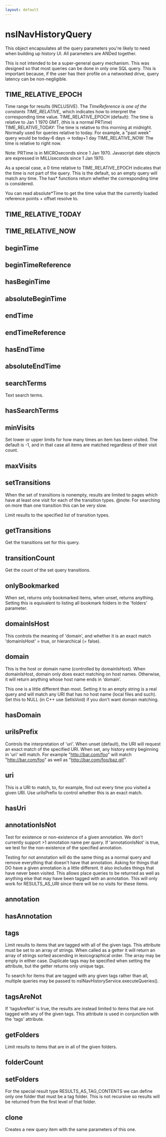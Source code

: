 ```yaml
---
layout: default
---
```


# nsINavHistoryQuery #

This object encapsulates all the query parameters you're likely to need
when building up history UI. All parameters are ANDed together.

This is not intended to be a super-general query mechanism. This was designed
so that most queries can be done in only one SQL query. This is important
because, if the user has their profile on a networked drive, query latency
can be non-negligible.


## TIME_RELATIVE_EPOCH ##

Time range for results (INCLUSIVE). The *TimeReference is one of the
constants TIME_RELATIVE_* which indicates how to interpret the
corresponding time value.
  TIME_RELATIVE_EPOCH (default):
    The time is relative to Jan 1 1970 GMT, (this is a normal PRTime)
  TIME_RELATIVE_TODAY:
    The time is relative to this morning at midnight. Normally used for
    queries relative to today. For example, a "past week" query would be
    today-6 days -> today+1 day
  TIME_RELATIVE_NOW:
    The time is relative to right now.

Note: PRTime is in MICROseconds since 1 Jan 1970. Javascript date objects
are expressed in MILLIseconds since 1 Jan 1970.

As a special case, a 0 time relative to TIME_RELATIVE_EPOCH indicates that
the time is not part of the query. This is the default, so an empty query
will match any time. The has* functions return whether the corresponding
time is considered.

You can read absolute*Time to get the time value that the currently loaded
reference points + offset resolve to.


## TIME_RELATIVE_TODAY ##

## TIME_RELATIVE_NOW ##

## beginTime ##

## beginTimeReference ##

## hasBeginTime ##

## absoluteBeginTime ##

## endTime ##

## endTimeReference ##

## hasEndTime ##

## absoluteEndTime ##

## searchTerms ##

Text search terms.


## hasSearchTerms ##

## minVisits ##

Set lower or upper limits for how many times an item has been
visited.  The default is -1, and in that case all items are
matched regardless of their visit count.


## maxVisits ##

## setTransitions ##

When the set of transitions is nonempty, results are limited to pages which
have at least one visit for each of the transition types.
@note: For searching on more than one transition this can be very slow.

Limit results to the specified list of transition types.


## getTransitions ##

Get the transitions set for this query.


## transitionCount ##

Get the count of the set query transitions.


## onlyBookmarked ##

When set, returns only bookmarked items, when unset, returns anything. Setting this
is equivalent to listing all bookmark folders in the 'folders' parameter.


## domainIsHost ##

This controls the meaning of 'domain', and whether it is an exact match
'domainIsHost' = true, or hierarchical (= false).


## domain ##

This is the host or domain name (controlled by domainIsHost). When
domainIsHost, domain only does exact matching on host names. Otherwise,
it will return anything whose host name ends in 'domain'.

This one is a little different than most. Setting it to an empty string
is a real query and will match any URI that has no host name (local files
and such). Set this to NULL (in C++ use SetIsVoid) if you don't want
domain matching.


## hasDomain ##

## uriIsPrefix ##

Controls the interpretation of 'uri'. When unset (default), the URI will
request an exact match of the specified URI. When set, any history entry
beginning in 'uri' will match. For example "http://bar.com/foo" will match
"http://bar.com/foo" as well as "http://bar.com/foo/baz.gif".


## uri ##

This is a URI to match, to, for example, find out every time you visited
a given URI. Use uriIsPrefix to control whether this is an exact match.


## hasUri ##

## annotationIsNot ##

Test for existence or non-existence of a given annotation. We don't
currently support >1 annotation name per query. If 'annotationIsNot' is
true, we test for the non-existence of the specified annotation.

Testing for not annotation will do the same thing as a normal query and
remove everything that doesn't have that annotation. Asking for things
that DO have a given annotation is a little different. It also includes
things that have never been visited. This allows place queries to be
returned as well as anything else that may have been tagged with an
annotation. This will only work for RESULTS_AS_URI since there will be
no visits for these items.


## annotation ##

## hasAnnotation ##

## tags ##

Limit results to items that are tagged with all of the given tags.  This
attribute must be set to an array of strings.  When called as a getter it
will return an array of strings sorted ascending in lexicographical order.
The array may be empty in either case.  Duplicate tags may be specified
when setting the attribute, but the getter returns only unique tags.

To search for items that are tagged with any given tags rather than all,
multiple queries may be passed to nsINavHistoryService.executeQueries().


## tagsAreNot ##

If 'tagsAreNot' is true, the results are instead limited to items that
are not tagged with any of the given tags.  This attribute is used in
conjunction with the 'tags' attribute.


## getFolders ##

Limit results to items that are in all of the given folders.


## folderCount ##

## setFolders ##

For the special result type RESULTS_AS_TAG_CONTENTS we can define only
one folder that must be a tag folder. This is not recursive so results
will be returned from the first level of that folder.


## clone ##

Creates a new query item with the same parameters of this one.

